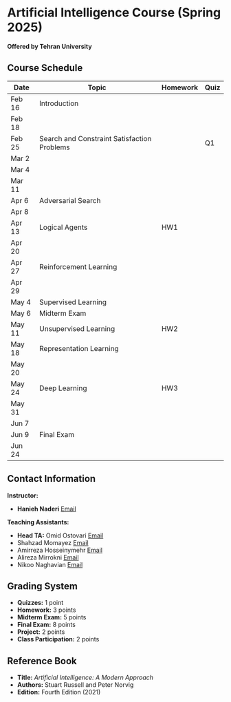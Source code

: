 # Artificial Intelligence Course (Spring 2025)
**Offered by Tehran University**  

## Course Schedule

| Date | Topic | Homework | Quiz |
|------|-------|---------|------|
| Feb 16 | Introduction | | |
| Feb 18 | | | |
| Feb 25 | Search and Constraint Satisfaction Problems | | Q1 |
| Mar 2 | | | |
| Mar 4 | | | |
| Mar 11 | | | |
| Apr 6 | Adversarial Search | | |
| Apr 8 | | | |
| Apr 13 | Logical Agents | HW1 | |
| Apr 20 | | | |
| Apr 27 | Reinforcement Learning | | |
| Apr 29 | | | |
| May 4 | Supervised Learning | | |
| May 6 | Midterm Exam | | |
| May 11 | Unsupervised Learning | HW2 | |
| May 18 | Representation Learning | | |
| May 20 | | | |
| May 24 | Deep Learning | HW3 | |
| May 31 | | | |
| Jun 7 | | | |
| Jun 9 | Final Exam | | |
| Jun 24 | | | |

## Contact Information

**Instructor:**  
- **Hanieh Naderi** [Email](mailto:Hanieh.Naderi@ut.ac.ir)   

**Teaching Assistants:**  
- **Head TA:** Omid Ostovari [Email](mailto:omidostovary@gmail.com) 
- Shahzad Momayez [Email](mailto:shmomayez@gmail.com/) 
- Amirreza Hosseinymehr [Email](mailto:amirrezahosseinymehr@gmail.com/)
- Alireza Mirrokni [Email](mailto:alirezamirrokni28@gmail.com)
- Nikoo Naghavian [Email](nikoo.naghavian@gmail.com)


## Grading System

- **Quizzes:** 1 point  
- **Homework:** 3 points  
- **Midterm Exam:** 5 points  
- **Final Exam:** 8 points  
- **Project:** 2 points  
- **Class Participation:** 2 points  

## Reference Book

- **Title:** *Artificial Intelligence: A Modern Approach*  
- **Authors:** Stuart Russell and Peter Norvig  
- **Edition:** Fourth Edition (2021)  

